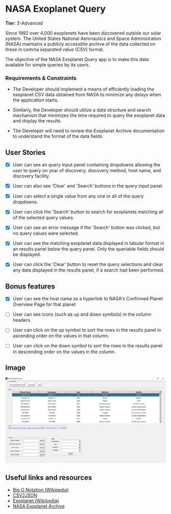 # NASA Exoplanet Query

**Tier:** 3-Advanced

Since 1992 over 4,000 exoplanets have been discovered outside our solar
system. The United States National Aeronautics and Space Administration (NASA)
maintains a publicly accessible archive of the data collected on these in
comma separated value (CSV) format.

The objective of the NASA Exoplanet Query app is to make this data available 
for simple queries by its users. 

### Requirements & Constraints

- The Developer should implement a means of efficiently loading the exoplanet
CSV data obtained from NASA to minimize any delays when the application starts.

- Similarly, the Developer should utilize a data structure and search mechanism
that minimizes the time required to query the exoplanet data and display the
results.

- The Developer will need to review the Exoplanet Archive documentation to
understand the format of the data fields.

## User Stories

-   [x] User can see an query input panel containing dropdowns allowing the
user to query on year of discovery, discovery method, host name, and discovery
facility.

-   [x] User can also see 'Clear' and 'Search' buttons in the query input panel.

-   [x] User can select a single value from any one or all of the query
dropdowns.

-   [x] User can click the 'Search' button to search for exoplanets matching
all of the selected query values.

-   [x] User can see an error message if the 'Search' button was clicked, but
no query values were selected.

-   [x] User can see the matching exoplanet data displayed in tabular format 
in an results panel below the query panel. Only the queriable fields should
be displayed.

-   [x] User can click the 'Clear' button to reset the query selections and
clear any data displayed in the results panel, if a search had been performed.

## Bonus features

-   [x] User can see the host name as a hyperlink to NASA's Confirmed Planet
Overview Page for that planet

-   [ ] User can see icons (such as up and down symbols) in the column headers

-   [ ] User can click on the up symbol to sort the rows in the results panel
in ascending order on the values in that column.

-   [ ] User can click on the down symbol to sort the rows in the results panel
in descending order on the values in the column. 

## Image

![alt text](img/nasa.PNG)

## Useful links and resources

- [Big O Notation (Wikipedia)](https://en.wikipedia.org/wiki/Big_O_notation)
- [CSV2JSON](https://github.com/florinpop17/app-ideas/blob/master/Projects/1-Beginner/CSV2JSON-App.md)
- [Exoplanet (Wikipedia)](https://en.wikipedia.org/wiki/Exoplanet)
- [NASA Exoplanet Archive](https://exoplanetarchive.ipac.caltech.edu/cgi-bin/TblView/nph-tblView?app=ExoTbls&config=PS)